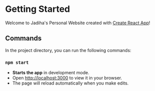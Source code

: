 # Getting Started

Welcome to Jadiha's Personal Website created with [Create React App](https://github.com/facebook/create-react-app)!

## Commands

In the project directory, you can run the following commands:

### `npm start`
- **Starts the app** in development mode.
- Open [http://localhost:3000](http://localhost:3000) to view it in your browser.
- The page will reload automatically when you make edits.

<!--
### `npm test`
- **Runs tests** in interactive watch mode.
- Helpful for ensuring the app works as expected.

### `npm run build`
- **Builds the app** for production.
- The optimized files are output to the `build` folder.
- The app will be production-ready and optimized for best performance.
-->
